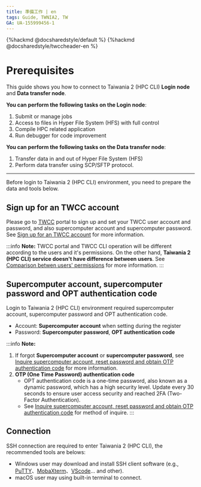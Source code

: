 ```yaml
---
title: 準備工作 | en
tags: Guide, TWNIA2, TW
GA: UA-155999456-1
---
```


{%hackmd @docsharedstyle/default %}
{%hackmd @docsharedstyle/twccheader-en %}

# Prerequisites
This guide shows you how to connect to Taiwania 2 (HPC CLI) **Login node** and **Data transfer node**.

 
**You can perform the following tasks on the Login node**:
1. Submit or manage jobs
2. Access to files in Hyper File System (HFS) with full control
3. Compile HPC related application
4. Run debugger for code improvement

**You can perform the following tasks on the Data transfer node**:
1. Transfer data in and out of Hyper File System (HFS)
2. Perform data transfer using SCP/SFTP protocol.

---

Before login to Taiwania 2 (HPC CLI) environment, you need to prepare the data and tools below.

## Sign up for an TWCC account
Please go to [TWCC](https://www.twcc.ai/) portal to sign up and set your TWCC user account and password, and also supercomputer account and supercomputer password. See [Sign up for an TWCC account](https://www.twcc.ai/doc?page=register_account) for more information. 

:::info
<i class="fa fa-paperclip fa-20" aria-hidden="true"></i> **Note:** TWCC portal and TWCC CLI operation will be different according to the users and it's permissions. On the other hand, **Taiwania 2 (HPC CLI) service doesn't have difference between users**. See [<ins>Comparison betwen users' permissions</ins>](https://man.twcc.ai/@twccdocs/role-main-en) for more information.
:::

## Supercomputer account, supercomputer password and OPT authentication code

Login to Taiwania 2 (HPC CLI) environment required supercomputer account, supercomputer password and OPT authentication code.

- Account: **Supercomputer account** when setting during the register
- Password: **Supercomputer password**, **OPT authentication code**


:::info
<i class="fa fa-paperclip fa-20" aria-hidden="true"></i> **Note:** 
1. If forgot **Supercomputer account** or **supercomputer password**, see [<ins>Inquire supercomputer account, reset password and obtain OTP authentication code</ins>](https://man.twcc.ai/@twccdocs/guide-service-hostname-pwd-otp-zh) for more information.
2. **OTP (One Time Password) authentication code**
    - OPT authentication code is a one-time password, also known as a dynamic password, which has a high security level. Update every 30 seconds to ensure user access security and reached 2FA (Two-Factor Authentication).
    - See [<ins>Inquire supercomputer account, reset password and obtain OTP authentication code</ins>](https://man.twcc.ai/@twccdocs/guide-service-hostname-pwd-otp-zh#%E5%8F%96%E5%BE%97-OTP-%E8%AA%8D%E8%AD%89%E7%A2%BC) for method of inquire.
:::

## Connection

SSH connection are required to enter Taiwania 2 (HPC CLI), the recommended tools are belows:

- Windows user may download and install SSH client software (e.g., [PuTTY](https://www.chiark.greenend.org.uk/~sgtatham/putty/latest.html)、[MobaXterm](https://mobaxterm.mobatek.net/download-home-edition.html)、[VScode](https://code.visualstudio.com/blogs/2019/10/03/remote-ssh-tips-and-tricks)... and other).
- macOS user may using built-in terminal to connect.
